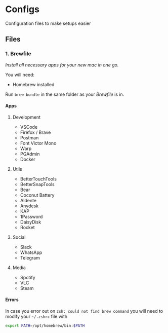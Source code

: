 # Configs

Configuration files to make setups easier

## Files

### 1. Brewfile

*Install all necessary apps for your new mac in one go.*

You will need:

* Homebrew installed

Run `brew bundle` in the same folder as your *Brewfile* is in.

#### Apps

1. Development

    * VSCode
    * Firefox / Brave
    * Postman
    * Font Victor Mono
    * Warp
    * PGAdmin
    * Docker

2. Utils
    * BetterTouchTools
    * BetterSnapTools
    * Bear
    * Coconut Battery
    * Aldente
    * Anydesk
    * KAP
    * 1Password
    * DaisyDisk
    * Rocket

3. Social

    * Slack
    * WhatsApp
    * Telegram

4. Media

    * Spotify
    * VLC
    * Steam

#### Errors

In case you error out on `zsh: could not find brew command` you will need to
modify your `~/.zshrc` file with

```bash
export PATH=/opt/homebrew/bin:$PATH
```
